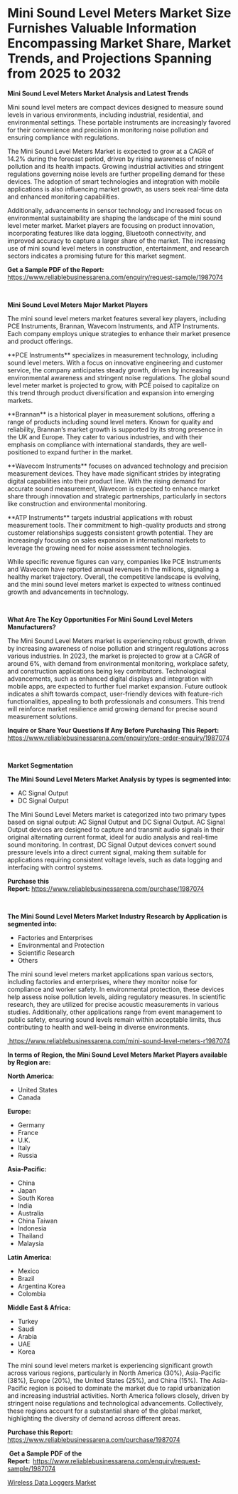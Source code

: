 <p><h1>Mini Sound Level Meters Market Size Furnishes Valuable Information Encompassing Market Share, Market Trends, and Projections Spanning from 2025 to 2032</h1></p><p><strong>Mini Sound Level Meters Market Analysis and Latest Trends</strong></p>
<p><p>Mini sound level meters are compact devices designed to measure sound levels in various environments, including industrial, residential, and environmental settings. These portable instruments are increasingly favored for their convenience and precision in monitoring noise pollution and ensuring compliance with regulations. </p><p>The Mini Sound Level Meters Market is expected to grow at a CAGR of 14.2% during the forecast period, driven by rising awareness of noise pollution and its health impacts. Growing industrial activities and stringent regulations governing noise levels are further propelling demand for these devices. The adoption of smart technologies and integration with mobile applications is also influencing market growth, as users seek real-time data and enhanced monitoring capabilities. </p><p>Additionally, advancements in sensor technology and increased focus on environmental sustainability are shaping the landscape of the mini sound level meter market. Market players are focusing on product innovation, incorporating features like data logging, Bluetooth connectivity, and improved accuracy to capture a larger share of the market. The increasing use of mini sound level meters in construction, entertainment, and research sectors indicates a promising future for this market segment.</p></p>
<p><strong>Get a Sample PDF of the Report:&nbsp;</strong> <a href="https://www.reliablebusinessarena.com/enquiry/request-sample/1987074?utm_campaign=2130&utm_medium=2&utm_source=Github&utm_content=ia&utm_term=20022025&utm_id=mini-sound-level-meters">https://www.reliablebusinessarena.com/enquiry/request-sample/1987074</a></p>
<p>&nbsp;</p>
<p><strong>Mini Sound Level Meters Major Market Players</strong></p>
<p><p>The mini sound level meters market features several key players, including PCE Instruments, Brannan, Wavecom Instruments, and ATP Instruments. Each company employs unique strategies to enhance their market presence and product offerings.</p><p>**PCE Instruments** specializes in measurement technology, including sound level meters. With a focus on innovative engineering and customer service, the company anticipates steady growth, driven by increasing environmental awareness and stringent noise regulations. The global sound level meter market is projected to grow, with PCE poised to capitalize on this trend through product diversification and expansion into emerging markets.</p><p>**Brannan** is a historical player in measurement solutions, offering a range of products including sound level meters. Known for quality and reliability, Brannan’s market growth is supported by its strong presence in the UK and Europe. They cater to various industries, and with their emphasis on compliance with international standards, they are well-positioned to expand further in the market.</p><p>**Wavecom Instruments** focuses on advanced technology and precision measurement devices. They have made significant strides by integrating digital capabilities into their product line. With the rising demand for accurate sound measurement, Wavecom is expected to enhance market share through innovation and strategic partnerships, particularly in sectors like construction and environmental monitoring.</p><p>**ATP Instruments** targets industrial applications with robust measurement tools. Their commitment to high-quality products and strong customer relationships suggests consistent growth potential. They are increasingly focusing on sales expansion in international markets to leverage the growing need for noise assessment technologies.</p><p>While specific revenue figures can vary, companies like PCE Instruments and Wavecom have reported annual revenues in the millions, signaling a healthy market trajectory. Overall, the competitive landscape is evolving, and the mini sound level meters market is expected to witness continued growth and advancements in technology.</p></p>
<p>&nbsp;</p>
<p><strong>What Are The Key Opportunities For Mini Sound Level Meters Manufacturers?</strong></p>
<p><p>The Mini Sound Level Meters market is experiencing robust growth, driven by increasing awareness of noise pollution and stringent regulations across various industries. In 2023, the market is projected to grow at a CAGR of around 6%, with demand from environmental monitoring, workplace safety, and construction applications being key contributors. Technological advancements, such as enhanced digital displays and integration with mobile apps, are expected to further fuel market expansion. Future outlook indicates a shift towards compact, user-friendly devices with feature-rich functionalities, appealing to both professionals and consumers. This trend will reinforce market resilience amid growing demand for precise sound measurement solutions.</p></p>
<p><strong>Inquire or Share Your Questions If Any Before Purchasing This Report:</strong> <a href="https://www.reliablebusinessarena.com/enquiry/pre-order-enquiry/1987074?utm_campaign=2130&utm_medium=2&utm_source=Github&utm_content=ia&utm_term=20022025&utm_id=mini-sound-level-meters">https://www.reliablebusinessarena.com/enquiry/pre-order-enquiry/1987074</a></p>
<p>&nbsp;</p>
<p><strong>Market Segmentation</strong></p>
<p><strong>The Mini Sound Level Meters Market Analysis by types is segmented into:</strong></p>
<p><ul><li>AC Signal Output</li><li>DC Signal Output</li></ul></p>
<p><p>The Mini Sound Level Meters market is categorized into two primary types based on signal output: AC Signal Output and DC Signal Output. AC Signal Output devices are designed to capture and transmit audio signals in their original alternating current format, ideal for audio analysis and real-time sound monitoring. In contrast, DC Signal Output devices convert sound pressure levels into a direct current signal, making them suitable for applications requiring consistent voltage levels, such as data logging and interfacing with control systems.</p></p>
<p><strong>Purchase this Report:&nbsp;</strong><a href="https://www.reliablebusinessarena.com/purchase/1987074?utm_campaign=2130&utm_medium=2&utm_source=Github&utm_content=ia&utm_term=20022025&utm_id=mini-sound-level-meters">https://www.reliablebusinessarena.com/purchase/1987074</a></p>
<p>&nbsp;</p>
<p><strong>The Mini Sound Level Meters Market Industry Research by Application is segmented into:</strong></p>
<p><ul><li>Factories and Enterprises</li><li>Environmental and Protection</li><li>Scientific Research</li><li>Others</li></ul></p>
<p><p>The mini sound level meters market applications span various sectors, including factories and enterprises, where they monitor noise for compliance and worker safety. In environmental protection, these devices help assess noise pollution levels, aiding regulatory measures. In scientific research, they are utilized for precise acoustic measurements in various studies. Additionally, other applications range from event management to public safety, ensuring sound levels remain within acceptable limits, thus contributing to health and well-being in diverse environments.</p></p>
<p><a href="https://www.reliablebusinessarena.com/mini-sound-level-meters-r1987074?utm_campaign=2130&utm_medium=2&utm_source=Github&utm_content=ia&utm_term=20022025&utm_id=mini-sound-level-meters">&nbsp;https://www.reliablebusinessarena.com/mini-sound-level-meters-r1987074</a></p>
<p><strong>In terms of Region, the Mini Sound Level Meters Market Players available by Region are:</strong></p>
<p>
    <p> <strong> North America: </strong>
        <ul>
            <li>United States</li>
            <li>Canada</li>
        </ul>
        </p> 
    <p> <strong> Europe: </strong>
        <ul>
            <li>Germany</li>
            <li>France</li>
            <li>U.K.</li>
            <li>Italy</li>
            <li>Russia</li>
        </ul>
        </p> 
    <p> <strong> Asia-Pacific: </strong>
        <ul>
            <li>China</li>
            <li>Japan</li>
            <li>South Korea</li>
            <li>India</li>
            <li>Australia</li>
            <li>China Taiwan</li>
            <li>Indonesia</li>
            <li>Thailand</li>
            <li>Malaysia</li>
        </ul>
        </p> 
    <p> <strong> Latin America: </strong>
        <ul>
            <li>Mexico</li>
            <li>Brazil</li>
            <li>Argentina Korea</li>
            <li>Colombia</li>
        </ul>
        </p> 
    <p> <strong> Middle East & Africa: </strong>
        <ul>
            <li>Turkey</li>
            <li>Saudi</li>
            <li>Arabia</li>
            <li>UAE</li>
            <li>Korea</li>
        </ul>
    </p>
    </p>
<p><p>The mini sound level meters market is experiencing significant growth across various regions, particularly in North America (30%), Asia-Pacific (38%), Europe (20%), the United States (25%), and China (15%). The Asia-Pacific region is poised to dominate the market due to rapid urbanization and increasing industrial activities. North America follows closely, driven by stringent noise regulations and technological advancements. Collectively, these regions account for a substantial share of the global market, highlighting the diversity of demand across different areas.</p></p>
<p><strong>Purchase this Report: </strong><a href="https://www.reliablebusinessarena.com/purchase/1987074?utm_campaign=2130&utm_medium=2&utm_source=Github&utm_content=ia&utm_term=20022025&utm_id=mini-sound-level-meters">https://www.reliablebusinessarena.com/purchase/1987074</a></p>
<p>&nbsp;<strong>Get a Sample PDF of the Report:&nbsp;&nbsp;</strong><a href="https://www.reliablebusinessarena.com/enquiry/request-sample/1987074?utm_campaign=2130&utm_medium=2&utm_source=Github&utm_content=ia&utm_term=20022025&utm_id=mini-sound-level-meters">https://www.reliablebusinessarena.com/enquiry/request-sample/1987074</a></p>
<p><strong></strong></p>
<p><p><a href="https://github.com/delindacallegari68/Market-Research-Report-List-1/blob/main/wireless-data-loggers-market.md?utm_campaign=2130&utm_medium=2&utm_source=Github&utm_content=ia&utm_term=20022025&utm_id=mini-sound-level-meters">Wireless Data Loggers Market</a></p></p>